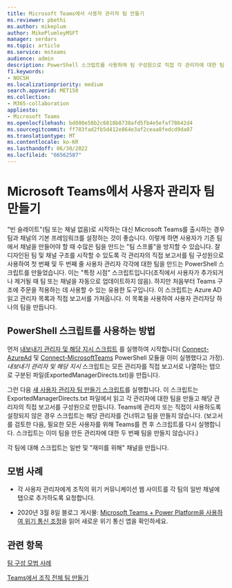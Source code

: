 ```yaml
---
title: Microsoft Teams에서 사용자 관리자 팀 만들기
ms.reviewer: pbethi
ms.author: mikeplum
author: MikePlumleyMSFT
manager: serdars
ms.topic: article
ms.service: msteams
audience: admin
description: PowerShell 스크립트를 사용하여 팀 구성원으로 직접 각 관리자에 대한 팀을 만드는 방법을 알아봅니다.
f1.keywords:
- NOCSH
ms.localizationpriority: medium
search.appverid: MET150
ms.collection:
- M365-collaboration
appliesto:
- Microsoft Teams
ms.openlocfilehash: bd880e58b2c6818b8738afd5fb4e5efaf78642d4
ms.sourcegitcommit: ff783fad2fb5d412e864e3af2ceaa8fedcd9da07
ms.translationtype: MT
ms.contentlocale: ko-KR
ms.lasthandoff: 06/30/2022
ms.locfileid: "66562587"
---
```

# <a name="create-people-manager-teams-in-microsoft-teams"></a>Microsoft Teams에서 사용자 관리자 팀 만들기


"빈 슬레이트"(팀 또는 채널 없음)로 시작하는 대신 Microsoft Teams를 출시하는 경우 팀과 채널의 기본 프레임워크를 설정하는 것이 좋습니다. 이렇게 하면 사용자가 기존 팀에서 채널을 만들어야 할 때 수많은 팀을 만드는 "팀 스프롤"을 방지할 수 있습니다. 잘 디자인된 팀 및 채널 구조를 시작할 수 있도록 각 관리자의 직접 보고서를 팀 구성원으로 사용하여 첫 번째 및 두 번째 줄 사용자 관리자 각각에 대한 팀을 만드는 PowerShell 스크립트를 만들었습니다. 이는 "특정 시점" 스크립트입니다(조직에서 사용자가 추가되거나 제거될 때 팀 또는 채널을 자동으로 업데이트하지 않음). 하지만 처음부터 Teams 구조에 주문을 적용하는 데 사용할 수 있는 유용한 도구입니다. 이 스크립트는 Azure AD 읽고 관리자 목록과 직접 보고서를 가져옵니다. 이 목록을 사용하여 사용자 관리자당 하나의 팀을 만듭니다. 

## <a name="how-to-use-the-powershell-script"></a>PowerShell 스크립트를 사용하는 방법 

먼저 [내보내기 관리자 및 해당 지시 스크립트](scripts/powershell-script-create-teams-from-managers-export-managers.md) 를 실행하여 시작합니다( [Connect-AzureAd](/powershell/module/azuread/connect-azuread?view=azureadps-2.0) 및 [Connect-MicrosoftTeams](/powershell/module/teams/connect-microsoftteams?view=teams-ps) PowerShell 모듈을 이미 실행했다고 가정). *내보내기 관리자 및 해당 지시* 스크립트는 모든 관리자를 직접 보고서로 나열하는 탭으로 구분된 파일(ExportedManagerDirects.txt)을 만듭니다. 

그런 다음 [새 사용자 관리자 팀 만들기 스크립트](scripts/powershell-script-create-teams-from-managers-new-teams.md)를 실행합니다. 이 스크립트는 ExportedManagerDirects.txt 파일에서 읽고 각 관리자에 대한 팀을 만들고 해당 관리자의 직접 보고서를 구성원으로 만듭니다. Teams에 관리자 또는 직접이 사용하도록 설정되지 않은 경우 스크립트는 해당 관리자를 건너뛰고 팀을 만들지 않습니다. (보고서를 검토한 다음, 필요한 모든 사용자를 위해 Teams를 켠 후 스크립트를 다시 실행합니다. 스크립트는 이미 팀을 만든 관리자에 대한 두 번째 팀을 만들지 않습니다.)

각 팀에 대해 스크립트는 일반 및 "재미를 위해" 채널을 만듭니다. 

## <a name="best-practices"></a>모범 사례

- 각 사용자 관리자에게 조직의 위기 커뮤니케이션 웹 사이트를 각 팀의 일반 채널에 탭으로 추가하도록 요청합니다. 

- 2020년 3월 8일 블로그 게시물: [Microsoft Teams + Power Platform을 사용하여 위기 통신 조정](https://techcommunity.microsoft.com/t5/microsoft-teams-blog/coordinate-crisis-communications-using-microsoft-teams-power/ba-p/1216715)을 읽어 새로운 위기 통신 앱을 확인하세요.

## <a name="related-topics"></a>관련 항목

[팀 구성 모범 사례](best-practices-organizing.md)

[Teams에서 조직 전체 팀 만들기](create-an-org-wide-team.md)